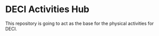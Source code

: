 # DECI Activities Hub

This repository is going to act as the base for the physical activities for DECI.